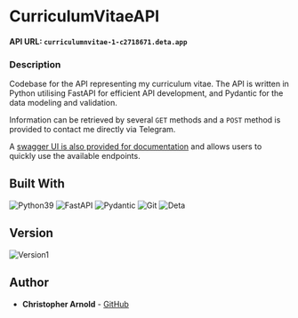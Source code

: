 # CurriculumVitaeAPI

#### API URL: `curriculumnvitae-1-c2718671.deta.app`

### Description

Codebase for the API representing my curriculum vitae. 
The API is written in Python utilising FastAPI for efficient API development, 
and Pydantic for the data modeling and validation.

Information can be retrieved by several `GET` methods and a
`POST` method is provided to contact me directly via Telegram.

A [swagger UI is also provided for documentation](https://curriculumnvitae-1-c2718671.deta.app/docs) 
and allows users to quickly use the available endpoints.

## Built With

![Python39](https://img.shields.io/badge/python-3670A0?style=for-the-badge&logo=python&logoColor=ffdd54)
![FastAPI](https://img.shields.io/badge/FastAPI-005571?style=for-the-badge&logo=fastapi)
![Pydantic](https://img.shields.io/badge/Pydantic-E92063?logo=pydantic&logoColor=fff&style=for-the-badge)
![Git](https://img.shields.io/badge/Git-F05032?logo=git&logoColor=fff&style=for-the-badge)
![Deta](https://img.shields.io/badge/Deta-036?logo=None&logoColor=fff&style=for-the-badge)


## Version
![Version1](https://img.shields.io/badge/Version-1.0.1-informational?style=flat-square)


## Author

* **Christopher Arnold** - [GitHub](https://github.com/cjarno)
